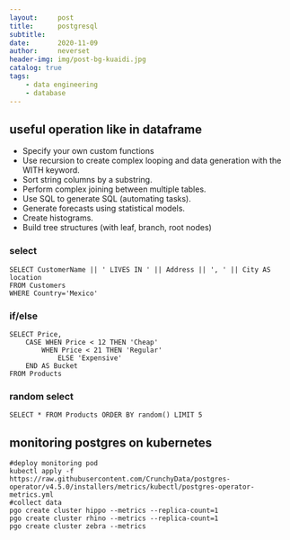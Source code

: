 ```yaml
---
layout:     post
title:      postgresql
subtitle:   
date:       2020-11-09
author:     neverset
header-img: img/post-bg-kuaidi.jpg
catalog: true
tags:
    - data engineering
    - database
---
```


## useful operation like in dataframe

* Specify your own custom functions
* Use recursion to create complex looping and data generation with the WITH keyword.
* Sort string columns by a substring.
* Perform complex joining between multiple tables.
* Use SQL to generate SQL (automating tasks).
* Generate forecasts using statistical models.
* Create histograms.
* Build tree structures (with leaf, branch, root nodes)

### select

    SELECT CustomerName || ' LIVES IN ' || Address || ', ' || City AS location
    FROM Customers
    WHERE Country='Mexico'

### if/else

    SELECT Price,
        CASE WHEN Price < 12 THEN 'Cheap'
            WHEN Price < 21 THEN 'Regular'
                ELSE 'Expensive'
        END AS Bucket
    FROM Products

### random select

    SELECT * FROM Products ORDER BY random() LIMIT 5

## monitoring postgres on kubernetes

    #deploy monitoring pod
    kubectl apply -f https://raw.githubusercontent.com/CrunchyData/postgres-operator/v4.5.0/installers/metrics/kubectl/postgres-operator-metrics.yml
    #collect data
    pgo create cluster hippo --metrics --replica-count=1
    pgo create cluster rhino --metrics --replica-count=1
    pgo create cluster zebra --metrics
